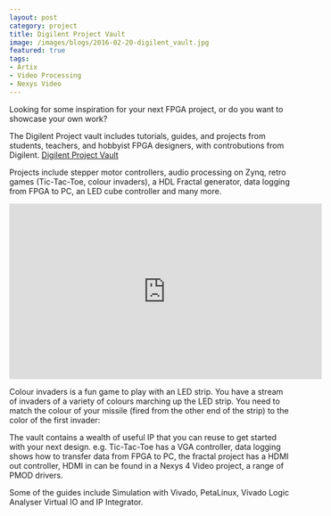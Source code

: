 ```yaml
---
layout: post
category: project
title: Digilent Project Vault
image: /images/blogs/2016-02-20-digilent_vault.jpg
featured: true
tags:
- Artix
- Video Processing
- Nexys Video
---
```



Looking for some inspiration for your next FPGA project, or do you want to showcase your own work?
 
The Digilent Project vault includes tutorials, guides, and projects from students, teachers, and hobbyist FPGA designers, with controbutions from Digilent.
[Digilent Project Vault](https://forum.digilentinc.com/forum/16-project-vault/)
 
Projects include stepper motor controllers, audio processing on Zynq, retro games (Tic-Tac-Toe, colour invaders), a HDL Fractal generator, data logging from FPGA to PC, an LED cube controller and many more.

<iframe width="560" height="315" src="https://www.youtube.com/embed/vrqmQA2MnSs" frameborder="0" allowfullscreen></iframe>

Colour invaders is a fun game to play with an LED strip. You have a stream of invaders of a variety of colours marching up the LED strip. You need to match the colour of your missile (fired from the other end of the strip) to the color of the first invader:
 
The vault contains a wealth of useful IP that you can reuse to get started with your next design. e.g. Tic-Tac-Toe has a VGA controller, data logging shows how to transfer data from FPGA to PC, the fractal project has a HDMI out controller, HDMI in can be found in a Nexys 4 Video project, a range of PMOD drivers.
 
Some of the guides include Simulation with Vivado, PetaLinux, Vivado Logic Analyser Virtual IO and IP Integrator.